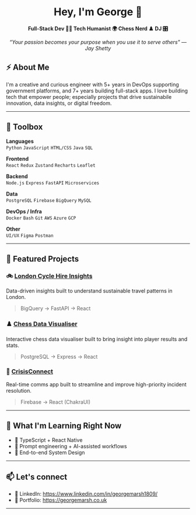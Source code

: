 <h1 align="center">Hey, I'm George 👋</h1>
<p align="center"> <strong>
  Full-Stack Dev 🧑‍💻 Tech Humanist 🌍 Chess Nerd ♟️ DJ 🎛️ </strong> 
</p>

<p align="center"> <i>
  “Your passion becomes your purpose when you use it to serve others" — Jay Shetty</i> 
</p>


## ⚡ About Me

I'm a creative and curious engineer with 5+ years in DevOps supporting government platforms, and 7+ years building full-stack apps. I love building tech that empower people; especially projects that drive sustainabile innovation, data insights, or digital freedom.

---

## 🔧 Toolbox

**Languages**  
`Python` `JavaScript` `HTML/CSS`  `Java` `SQL`  

**Frontend**  
`React` `Redux` `Zustand` `Recharts` `Leaflet`

**Backend**  
`Node.js` `Express` `FastAPI` `Microservices`

**Data**  
`PostgreSQL` `Firebase` `BigQuery` `MySQL`

**DevOps / Infra**  
`Docker` `Bash` `Git` `AWS` `Azure` `GCP`

**Other**  
`UI/UX` `Figma` `Postman` 

---

## 🚀 Featured Projects

### 🚲 [London Cycle Hire Insights](https://github.com/georgemarsh1809/LondonCityBikeInsights)
Data-driven insights built to understand sustainable travel patterns in London.   
> BigQuery → FastAPI → React   

### ♟️ [Chess Data Visualiser](https://github.com/georgemarsh1809/ChessDataVisualiser)
Interactive chess data visualiser built to bring insight into player results and stats.  
> PostgreSQL → Express → React

### 💬 [CrisisConnect](https://github.com/georgemarsh1809/CrisisConnect)  
Real-time comms app built to streamline and improve high-priority incident resolution.  
> Firebase → React (ChakraUI) 

---

## 🌱 What I'm Learning Right Now

- 🚀 TypeScript + React Native
- 🧠 Prompt engineering + AI-assisted workflows  
- 🎨 End-to-end System Design

---

## 📫 Let's connect

- 🧠 LinkedIn: https://www.linkedin.com/in/georgemarsh1809/
- 📝 Portfolio: https://georgemarsh.co.uk

---




